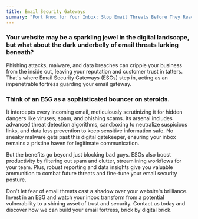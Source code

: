 ```yaml
---
title: Email Security Gateways
summary: "Fort Knox for Your Inbox: Stop Email Threats Before They Reach Your Site"
---
```



### Your website may be a sparkling jewel in the digital landscape, but what about the dark underbelly of email threats lurking beneath? 

Phishing attacks, malware, and data breaches can cripple your business from the inside out, leaving your reputation and customer trust in tatters. That's where Email Security Gateways (ESGs) step in, acting as an impenetrable fortress guarding your email gateway.

### Think of an ESG as a sophisticated bouncer on steroids. 

It intercepts every incoming email, meticulously scrutinizing it for hidden dangers like viruses, spam, and phishing scams. Its arsenal includes advanced threat detection algorithms, sandboxing to neutralize suspicious links, and data loss prevention to keep sensitive information safe. No sneaky malware gets past this digital gatekeeper, ensuring your inbox remains a pristine haven for legitimate communication.

But the benefits go beyond just blocking bad guys. ESGs also boost productivity by filtering out spam and clutter, streamlining workflows for your team. Plus, robust reporting and data insights give you valuable ammunition to combat future threats and fine-tune your email security posture.

Don't let fear of email threats cast a shadow over your website's brilliance. Invest in an ESG and watch your inbox transform from a potential vulnerability to a shining asset of trust and security. Contact us today and discover how we can build your email fortress, brick by digital brick.